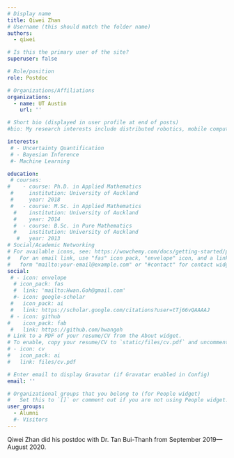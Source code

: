 ```yaml
---
# Display name
title: Qiwei Zhan
# Username (this should match the folder name)
authors:
  - qiwei

# Is this the primary user of the site?
superuser: false

# Role/position
role: Postdoc

# Organizations/Affiliations
organizations:
  - name: UT Austin
    url: ''

# Short bio (displayed in user profile at end of posts)
#bio: My research interests include distributed robotics, mobile computing and programmable matter.

interests:
 # - Uncertainty Quantification
 # - Bayesian Inference
 #- Machine Learning

education:
 # courses:
#    - course: Ph.D. in Applied Mathematics
 #     institution: University of Auckland
 #     year: 2018
 #   - course: M.Sc. in Applied Mathematics
  #    institution: University of Auckland
  #    year: 2014
  #  - course: B.Sc. in Pure Mathematics
  #    institution: University of Auckland
   #   year: 2013
# Social/Academic Networking
# For available icons, see: https://wowchemy.com/docs/getting-started/page-builder/#icons
#   For an email link, use "fas" icon pack, "envelope" icon, and a link in the
#   form "mailto:your-email@example.com" or "#contact" for contact widget.
social:
 # - icon: envelope
  # icon_pack: fas
  #  link: 'mailto:Hwan.Goh@gmail.com'
  #- icon: google-scholar
 #   icon_pack: ai
 #   link: https://scholar.google.com/citations?user=tTj66vQAAAAJ
 # - icon: github
#    icon_pack: fab
 #   link: https://github.com/hwangoh
# Link to a PDF of your resume/CV from the About widget.
# To enable, copy your resume/CV to `static/files/cv.pdf` and uncomment the lines below.
# - icon: cv
#   icon_pack: ai
#   link: files/cv.pdf

# Enter email to display Gravatar (if Gravatar enabled in Config)
email: ''

# Organizational groups that you belong to (for People widget)
#   Set this to `[]` or comment out if you are not using People widget.
user_groups:
  - Alumni
  #- Visitors
---
```


Qiwei Zhan did his postdoc with Dr. Tan Bui-Thanh from  September 2019—August 2020.
